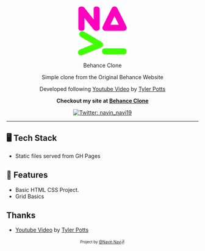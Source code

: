 <p align="center">
  <a href="https://navin-navi.github.io">
    <img alt="Navin | Logo" src="https://raw.githubusercontent.com/navin-navi/navin-navi.github.io/dev/static/logo.png" width="130" />
  </a>
</p>

<p align="center">
  Behance Clone
</p>

<p align="center">
  Simple clone from the Original Behance Website
</p>

<p align="center">
  Developed following <a href="https://www.youtube.com/watch?v=yXcacy00TQQ">Youtube Video</a> by <a href="https://twitter.com/tyler_potts_">Tyler Potts</a>
</p>

<p align="center">
  <strong>
  Checkout my site at <a href="https://navin-navi.github.io/behance-clone/">Behance Clone</a>
  </strong>
</p>

<p align="center">
  <a href="https://twitter.com/navin_navi19">
    <img alt="Twitter: navin_navi19" src="https://img.shields.io/twitter/follow/navin_navi19.svg?style=social" target="_blank" />
  </a>
</p>

---

## 🖥 Tech Stack

- Static files served from GH Pages

## 🚀 Features

- Basic HTML CSS Project.
- Grid Basics

## Thanks

- [Youtube Video](https://www.youtube.com/watch?v=yXcacy00TQQ) by [Tyler Potts](https://twitter.com/tyler_potts_)

<div align="center">

<sub><sup>Project by <a href="https://github.com/navin-navi"> @Navin Navi</a></sup></sub><small>✌</small>

</div>
